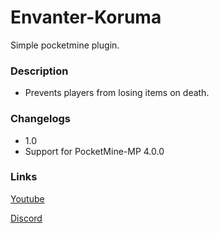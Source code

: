 # Envanter-Koruma
Simple pocketmine plugin.

### Description
- Prevents players from losing items on death.

### Changelogs
- 1.0
- Support for PocketMine-MP 4.0.0

### Links
[Youtube](https://www.instagram.com/teknokodi/?hl=tr)

[Discord](https://www.instagram.com/teknokodi/?hl=tr)
